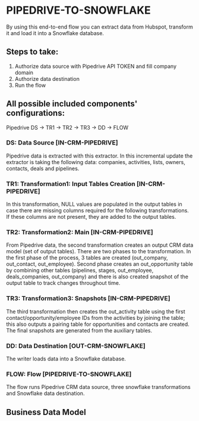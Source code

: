 # PIPEDRIVE-TO-SNOWFLAKE

By using this end-to-end flow you can extract data from Hubspot, transform it and load it into a Snowflake database.

## Steps to take:
1. Authorize data source with Pipedrive API TOKEN and fill company domain
2. Authorize data destination
3. Run the flow

## All possible included components' configurations:

Pipedrive DS -> TR1 -> TR2 -> TR3 -> DD -> FLOW


### DS: Data Source [IN-CRM-PIPEDRIVE]

Pipedrive data is extracted with this extractor. In this incremental update the extractor is taking the following data: companies, activities, lists, owners, contacts, deals and pipelines.

### TR1: Transformation1: Input Tables Creation [IN-CRM-PIPEDRIVE]

In this transformation, NULL values are populated in the output tables in case there are missing columns required for the following transformations. If these columns are not present, they are added to the output tables.

### TR2: Transformation2: Main [IN-CRM-PIPEDRIVE]

From Pipedrive data, the second transformation creates an output CRM data model (set of output tables). There are two phases to the transformation. In the first phase of the process, 3 tables are created (out_company, out_contact, out_employee). Second phase creates an out_opportunity table by combining other tables (pipelines, stages, out_employee, deals_companies, out_company) and there is also created snapshot of the output table to track changes throughout time.

### TR3: Transformation3: Snapshots [IN-CRM-PIPEDRIVE]

The third transformation then creates the out_activity table using the first contact/opportunity/employee IDs from the activities by joining the table; this also outputs a pairing table for opportunities and contacts are created.
The final snapshots are generated from the auxiliary tables.

### DD: Data Destination [OUT-CRM-SNOWFLAKE]

The writer loads data into a Snowflake database.

### FLOW: Flow [PIPEDRIVE-TO-SNOWFLAKE]

The flow runs Pipedrive CRM data source, three snowflake transformations and Snowflake data destination.


## Business Data Model





